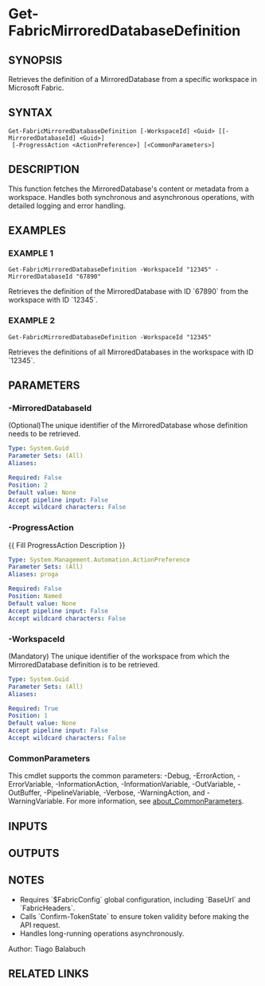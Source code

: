 ﻿---
external help file: FabricTools-help.xml
Module Name: FabricTools
online version: https://learn.microsoft.com/en-us/rest/api/fabric/eventhouse/items/list-eventhouses?tabs=HTTP
schema: 2.0.0
---

# Get-FabricMirroredDatabaseDefinition

## SYNOPSIS
Retrieves the definition of a MirroredDatabase from a specific workspace in Microsoft Fabric.

## SYNTAX

```
Get-FabricMirroredDatabaseDefinition [-WorkspaceId] <Guid> [[-MirroredDatabaseId] <Guid>]
 [-ProgressAction <ActionPreference>] [<CommonParameters>]
```

## DESCRIPTION
This function fetches the MirroredDatabase's content or metadata from a workspace.
Handles both synchronous and asynchronous operations, with detailed logging and error handling.

## EXAMPLES

### EXAMPLE 1
```
Get-FabricMirroredDatabaseDefinition -WorkspaceId "12345" -MirroredDatabaseId "67890"
```

Retrieves the definition of the MirroredDatabase with ID \`67890\` from the workspace with ID \`12345\`.

### EXAMPLE 2
```
Get-FabricMirroredDatabaseDefinition -WorkspaceId "12345"
```

Retrieves the definitions of all MirroredDatabases in the workspace with ID \`12345\`.

## PARAMETERS

### -MirroredDatabaseId
(Optional)The unique identifier of the MirroredDatabase whose definition needs to be retrieved.

```yaml
Type: System.Guid
Parameter Sets: (All)
Aliases:

Required: False
Position: 2
Default value: None
Accept pipeline input: False
Accept wildcard characters: False
```

### -ProgressAction
{{ Fill ProgressAction Description }}

```yaml
Type: System.Management.Automation.ActionPreference
Parameter Sets: (All)
Aliases: proga

Required: False
Position: Named
Default value: None
Accept pipeline input: False
Accept wildcard characters: False
```

### -WorkspaceId
(Mandatory) The unique identifier of the workspace from which the MirroredDatabase definition is to be retrieved.

```yaml
Type: System.Guid
Parameter Sets: (All)
Aliases:

Required: True
Position: 1
Default value: None
Accept pipeline input: False
Accept wildcard characters: False
```

### CommonParameters
This cmdlet supports the common parameters: -Debug, -ErrorAction, -ErrorVariable, -InformationAction, -InformationVariable, -OutVariable, -OutBuffer, -PipelineVariable, -Verbose, -WarningAction, and -WarningVariable. For more information, see [about_CommonParameters](http://go.microsoft.com/fwlink/?LinkID=113216).

## INPUTS

## OUTPUTS

## NOTES
- Requires \`$FabricConfig\` global configuration, including \`BaseUrl\` and \`FabricHeaders\`.
- Calls \`Confirm-TokenState\` to ensure token validity before making the API request.
- Handles long-running operations asynchronously.

Author: Tiago Balabuch

## RELATED LINKS
